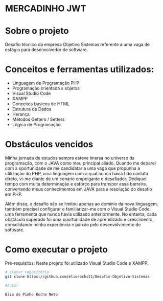 # MERCADINHO JWT

# Sobre o projeto

Desafio técnico da empresa Objetivo Sistemas referente a uma vaga de estágio para desenvolvedor de software.

# Conceitos e ferramentas utilizados:

- Linguagem de Programação PHP
- Programação orientada a objetos
- Visual Studio Code
- XAMPP
- Conceitos básicos de HTML
- Estrutura de Dados
- Herança
- Métodos Getters / Setters
- Lógica de Programação

# Obstáculos vencidos


Minha jornada de estudos sempre esteve imersa no universo da programação, com o JAVA como meu principal aliado. Quando me deparei com a oportunidade de me candidatar a uma vaga que propunha a utilização do PHP, uma linguagem com a qual nunca havia tido contato direto, vi-me diante de um cenário empolgante e desafiador. Dediquei tempo com muita determinação e esforço para transpor essa barreira, convertendo meus conhecimentos em JAVA para a resolução do desafio em PHP.

Além disso, o desafio não se limitou apenas ao domínio da nova linguagem; também precisei configurar e familiarizar-me com o Visual Studio Code, uma ferramenta que nunca havia utilizado anteriormente. No entanto, cada obstáculo superado foi uma oportunidade de aprendizado e crescimento, consolidando minha experiência e paixão pelo desenvolvimento de software. 

# Como executar o projeto

Pré-requisitos: Neste projeto foi utilizado Visual Studio Code e XAMPP.
```bash
# clonar repositório
git clone https://github.com/eliorocha21/Desafio-Objetivo-Sistemas

#Autor

Elio de Pinho Rocha Neto
